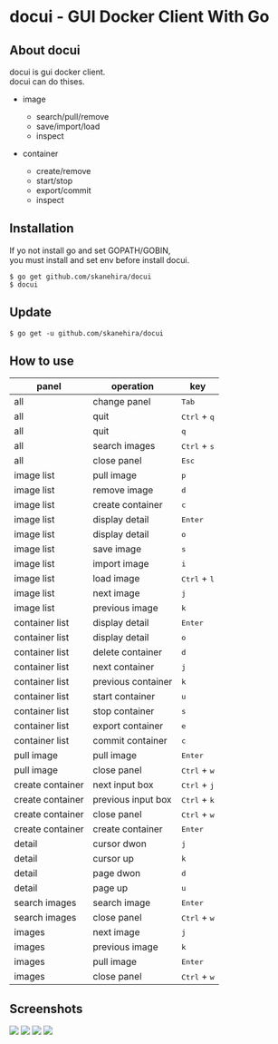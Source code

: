 # docui - GUI Docker Client With Go

## About docui
docui is gui docker client.  
docui can do thises.

- image
    - search/pull/remove
    - save/import/load
    - inspect

- container
    - create/remove
    - start/stop
    - export/commit
    - inspect

## Installation  
If yo not install go and set GOPATH/GOBIN,  
you must install and set env before install docui.


```
$ go get github.com/skanehira/docui
$ docui
```

## Update

```
$ go get -u github.com/skanehira/docui
```

## How to use
| panel            | operation          | key                            |
|------------------|--------------------|--------------------------------|
| all              | change panel       | <kbd>Tab</kbd>                 |
| all              | quit               | <kbd>Ctrl</kbd> + <kbd>q</kbd> |
| all              | quit               | <kbd>q</kbd>                   |
| all              | search images      | <kbd>Ctrl</kbd> + <kbd>s</kbd> |
| all              | close panel        | <kbd>Esc</kbd>                 |
| image list       | pull image         | <kbd>p</kbd>                   |
| image list       | remove image       | <kbd>d</kbd>                   |
| image list       | create container   | <kbd>c</kbd>                   |
| image list       | display detail     | <kbd>Enter</kbd>               |
| image list       | display detail     | <kbd>o</kbd>                   |
| image list       | save image         | <kbd>s</kbd>                   |
| image list       | import image       | <kbd>i</kbd>                   |
| image list       | load image         | <kbd>Ctrl</kbd> + <kbd>l</kbd> |
| image list       | next image         | <kbd>j</kbd>                   |
| image list       | previous image     | <kbd>k</kbd>                   |
| container list   | display detail     | <kbd>Enter</kbd>               |
| container list   | display detail     | <kbd>o</kbd>                   |
| container list   | delete container   | <kbd>d</kbd>                   |
| container list   | next container     | <kbd>j</kbd>                   |
| container list   | previous container | <kbd>k</kbd>                   |
| container list   | start container    | <kbd>u</kbd>                   |
| container list   | stop container     | <kbd>s</kbd>                   |
| container list   | export container   | <kbd>e</kbd>                   |
| container list   | commit container   | <kbd>c</kbd>                   |
| pull image       | pull image         | <kbd>Enter</kbd>               |
| pull image       | close panel        | <kbd>Ctrl</kbd> + <kbd>w</kbd> |
| create container | next input box     | <kbd>Ctrl</kbd> + <kbd>j</kbd> |
| create container | previous input box | <kbd>Ctrl</kbd> + <kbd>k</kbd> |
| create container | close panel        | <kbd>Ctrl</kbd> + <kbd>w</kbd> |
| create container | create container   | <kbd>Enter</kbd>               |
| detail           | cursor dwon        | <kbd>j</kbd>                   |
| detail           | cursor up          | <kbd>k</kbd>                   |
| detail           | page dwon          | <kbd>d</kbd>                   |
| detail           | page up            | <kbd>u</kbd>                   |
| search images    | search image       | <kbd>Enter</kbd>               |
| search images    | close panel        | <kbd>Ctrl</kbd> + <kbd>w</kbd> |
| images           | next image         | <kbd>j</kbd>                   |
| images           | previous image     | <kbd>k</kbd>                   |
| images           | pull image         | <kbd>Enter</kbd>               |
| images           | close panel        | <kbd>Ctrl</kbd> + <kbd>w</kbd> |


## Screenshots

![](https://github.com/skanehira/docui/blob/images/images/s1.png)
![](https://github.com/skanehira/docui/blob/images/images/s2.png)
![](https://github.com/skanehira/docui/blob/images/images/s3.png)
![](https://github.com/skanehira/docui/blob/images/images/s4.png)
